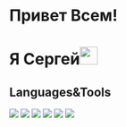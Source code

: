 <h1 align="left">Привет Всем!</h1>
<h1 align="left">Я Сергей<img src="https://github.com/blackcater/blackcater/raw/main/images/Hi.gif" height="32"/></h1>

## Languages&Tools

<img src="https://img.shields.io/badge/HTML-E34F26?style=for-the-badge&logo=html5&logoColor=white" /> <img src="https://img.shields.io/badge/CSS-1572B6?style=for-the-badge&logo=css3&logoColor=white" /> <img src="https://img.shields.io/badge/javascript-F7DF1E?style=for-the-badge&logo=javascript&logoColor=white" /> <img src="https://img.shields.io/badge/Figma-F24E1E?style=for-the-badge&logo=figma&logoColor=white" />  <img src="https://img.shields.io/badge/visual studio code-007ACC?style=for-the-badge&logo=visualstudiocode&logoColor=white" />
![](https://github-profile-summary-cards.vercel.app/api/cards/profile-details?username=sergey-xdt&theme=solarized_dark)




<!--
**sergey-xdt/sergey-xdt** is a ✨ _special_ ✨ repository because its `README.md` (this file) appears on your GitHub profile.

Here are some ideas to get you started:

- 🔭 I’m currently working on ...
- 🌱 I’m currently learning ...
- 👯 I’m looking to collaborate on ...
- 🤔 I’m looking for help with ...
- 💬 Ask me about ...
- 📫 How to reach me: ...
- 😄 Pronouns: ...
- ⚡ Fun fact: ...
-->
